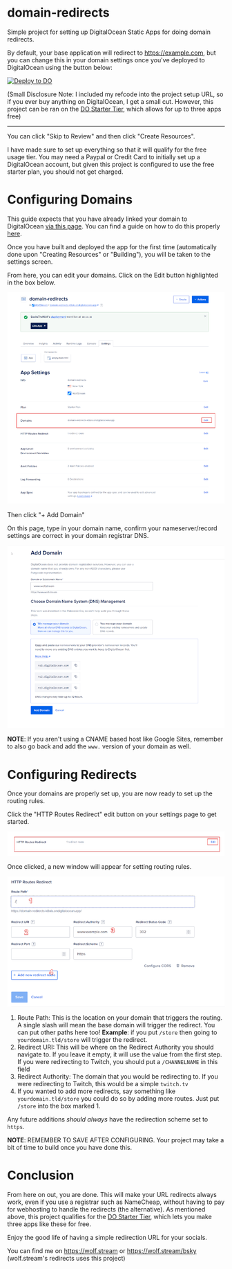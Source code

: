 # domain-redirects
Simple project for setting up DigitalOcean Static Apps for doing domain redirects. 

By default, your base application will redirect to https://example.com, but you can change this in your domain settings once you've deployed to DigitalOcean using the button below:

[![Deploy to DO](https://www.deploytodo.com/do-btn-blue.svg)](https://cloud.digitalocean.com/apps/new?repo=https://github.com/SocksTheWolf/domain-redirects/tree/main&refcode=b6f00eb15df2)

(Small Disclosure Note: I included my refcode into the project setup URL, so if you ever buy anything on DigitalOcean, I get a small cut. However, this project can be ran on the [DO Starter Tier](https://www.digitalocean.com/pricing/app-platform), which allows for up to three apps free)

---
You can click "Skip to Review" and then click "Create Resources". 

I have made sure to set up everything so that it will qualify for the free usage tier. You may need a Paypal or Credit Card to initially set up a DigitalOcean account, but given this project is configured to use the free starter plan, you should not get charged.

# Configuring Domains

This guide expects that you have already linked your domain to DigitalOcean [via this page](https://cloud.digitalocean.com/networking/domains). You can find a guide on how to do this properly [here](https://docs.digitalocean.com/products/networking/dns/how-to/add-domains/).

Once you have built and deployed the app for the first time (automatically done upon "Creating Resources" or "Building"), you will be taken to the settings screen. 

From here, you can edit your domains. Click on the Edit button highlighted in the box below.

![Edit Domains](/images/domains-setting.png)

Then click "+ Add Domain"

On this page, type in your domain name, confirm your nameserver/record settings are correct in your domain registrar DNS.

![Domains Settings](/images/www.png)

**NOTE**: If you aren't using a CNAME based host like Google Sites, remember to also go back and add the `www.` version of your domain as well.

# Configuring Redirects

Once your domains are properly set up, you are now ready to set up the routing rules.

Click the "HTTP Routes Redirect" edit button on your settings page to get started.

![HTTP Routes Redirect Direction](/images/http-routes.png)

Once clicked, a new window will appear for setting routing rules.

![HTTP Routing Rules](/images/routerules.png)

1. Route Path: This is the location on your domain that triggers the routing. A single slash will mean the base domain will trigger the redirect. You can put other paths here too! **Example**: if you put `/store` then going to `yourdomain.tld/store` will trigger the redirect.
2. Redirect URI: This will be where on the Redirect Authority you should navigate to. If you leave it empty, it will use the value from  the first step. If you were redirecting to Twitch, you should put a `/CHANNELNAME` in this field
3. Redirect Authority: The domain that you would be redirecting to. If you were redirecting to Twitch, this would be a simple `twitch.tv`
4. If you wanted to add more redirects, say something like `yourdomain.tld/store` you could do so by adding more routes. Just put `/store` into the box marked 1.

Any future additions _should always_ have the redirection scheme set to `https`. 

**NOTE**: REMEMBER TO SAVE AFTER CONFIGURING. Your project may take a bit of time to build once you have done this.

# Conclusion

From here on out, you are done. This will make your URL redirects always work, even if you use a registrar such as NameCheap, without having to pay for webhosting to handle the redirects (the alternative). As mentioned above, this project qualifies for the [DO Starter Tier](https://www.digitalocean.com/pricing/app-platform), which lets you make three apps like these for free.

Enjoy the good life of having a simple redirection URL for your socials.

You can find me on https://wolf.stream or https://wolf.stream/bsky (wolf.stream's redirects uses this project)
